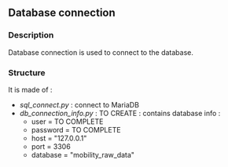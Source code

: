 ## Database connection

### Description

Database connection is used to connect to the database. 

### Structure

It is made of :
- _sql_connect.py_ : connect to MariaDB
- _db_connection_info.py_ : TO CREATE : contains database info :
    - user = TO COMPLETE
    - password = TO COMPLETE
    - host = "127.0.0.1"
    - port = 3306
    - database = "mobility_raw_data"
